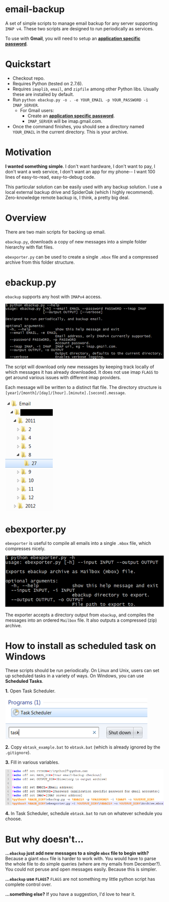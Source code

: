 email-backup
=

A set of simple scripts to manage email backup for any server supporting `IMAP v4`. These two scripts are designed to run periodically as services.

To use with **Gmail**, you will need to setup an [**application specific password**](https://support.google.com/mail/answer/1173270?hl=en).

Quickstart
=

* Checkout repo.
* Requires Python (tested on 2.7.6).
* Requires `imaplib`, `email`, and `zipfile` among other Python libs. Usually these are installed by default.
* Run `python ebackup.py -o . -e YOUR_EMAIL -p YOUR_PASSWORD -i IMAP_SERVER`.
	* For Gmail users:
		* Create an [**application specific password**](https://support.google.com/mail/answer/1173270?hl=en).
		* `IMAP_SERVER` will be imap.gmail.com.
* Once the command finishes, you should see a directory named `YOUR_EMAIL` in the current directory. This is your archive.

Motivation
=

**I wanted something simple**. I don't want hardware, I don't want to pay, I don't want a web service, I don't want an app for my phone-- I want 100 lines of easy-to-read, easy-to-debug code.

This particular solution can be easily used with any backup solution. I use a local external backup drive and SpiderOak (which I highly recommend). Zero-knowledge remote backup is, I think, a pretty big deal.

Overview
=

There are two main scripts for backing up email.

`ebackup.py`, downloads a copy of new messages into a simple folder hierarchy with flat files.

`ebexporter.py` can be used to create a single `.mbox` file and a compressed archive from this folder structure. 

ebackup.py
=

`ebackup` supports any host with `IMAPv4` access.

![Usage](images/ebackupUsage.png)

The script will download only new messages by keeping track locally of which messages it has already downloaded. It does not use imap `FLAGS` to get around various issues with different imap providers.

Each message will be written to a distinct flat file. The directory structure is `[year]/[month]/[day]/[hour].[minute].[second].message`.

![Hierarchy](images/ebackupHierarchy.png)

ebexporter.py
=

`ebexporter` is useful to compile all emails into a single `.mbox` file, which compresses nicely.

![Usage](images/ebexporterUsage.png)

The exporter accepts a directory output from `ebackup`, and compiles the messages into an ordered `Mailbox` file. It also outputs a compressed (zip) archive.

How to install as scheduled task on Windows
=

These scripts should be run periodically. On Linux and Unix, users can set up scheduled tasks in a variety of ways. On Windows, you can use **Scheduled Tasks**.

**1.** Open Task Scheduler.

![Task Scheduler](images/TaskScheduler.png)

**2.** Copy `ebtask_example.bat` to `ebtask.bat` (which is already ignored by the `.gitignore`).

**3.** Fill in various variables.

![BAT](images/TaskBat.png)

**4.** In Task Scheduler, schedule `ebtask.bat` to run on whatever schedule you choose.

But why doesn't...
=

**...`ebackup` just add new messages to a single `mbox` file to begin with?** Because a giant `mbox` file is harder to work with. You would have to parse the whole file to do simple queries (where are my emails from December?). You could not peruse and open messages easily. Because this is simpler.

**...`ebackup` use `FLAGS`?** `FLAGS` are not something my little python script has complete control over.

**...something else?** If you have a suggestion, I'd love to hear it.